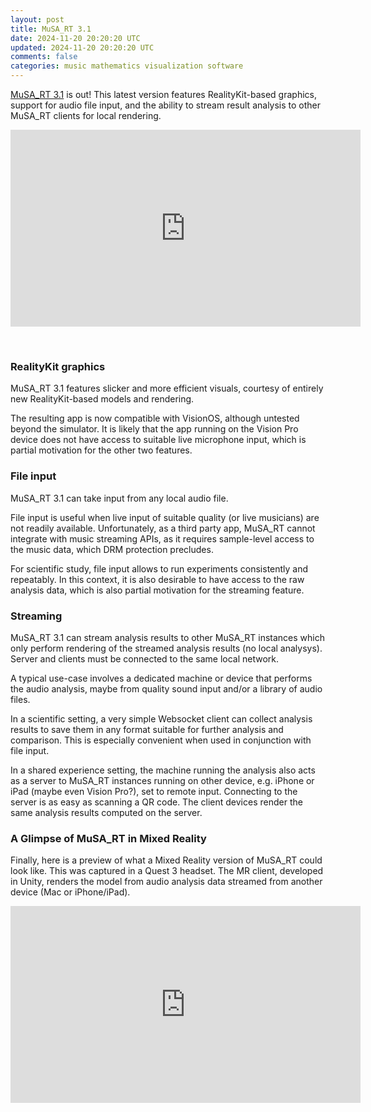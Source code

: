 ```yaml
---
layout: post
title: MuSA_RT 3.1
date: 2024-11-20 20:20:20 UTC
updated: 2024-11-20 20:20:20 UTC
comments: false
categories: music mathematics visualization software
---
```


[MuSA_RT 3.1](/MuSA_RT) is out! This latest version features RealityKit-based graphics, support for audio file input, and the ability to stream result analysis to other MuSA_RT clients for local rendering.

<div style="text-align: center;">
<iframe width="560" height="315" src="https://www.youtube.com/embed/I3Ytz6oTPgs?si=nand1MMXGpkJZnsb" title="MuSA_RT video" frameborder="0" allow="accelerometer; autoplay; clipboard-write; encrypted-media; gyroscope; picture-in-picture; web-share" referrerpolicy="strict-origin-when-cross-origin" allowfullscreen></iframe>
</div>

&nbsp;

### RealityKit graphics

MuSA_RT 3.1 features slicker and more efficient visuals, courtesy of entirely new RealityKit-based models and rendering.

The resulting app is now compatible with VisionOS, although untested beyond the simulator. It is likely that the app running on the Vision Pro device does not have access to suitable live microphone input, which is partial motivation for the other two features.

### File input

MuSA_RT 3.1 can take input from any local audio file.

File input is useful when live input of suitable quality (or live musicians) are not readily available. Unfortunately, as a third party app, MuSA_RT cannot integrate with music streaming APIs, as it requires sample-level access to the music data, which DRM protection precludes.

For scientific study, file input allows to run experiments consistently and repeatably. In this context, it is also desirable to have access to the raw analysis data, which is also partial motivation for the streaming feature.

### Streaming

MuSA_RT 3.1 can stream analysis results to other MuSA_RT instances which only perform rendering of the streamed analysis results (no local analysys). Server and clients must be connected to the same local network.

A typical use-case involves a dedicated machine or device that performs the audio analysis, maybe from quality sound input and/or a library of audio files.

In a scientific setting, a very simple Websocket client can collect analysis results to save them in any format suitable for further analysis and comparison. This is especially convenient when used in conjunction with file input.

In a shared experience setting, the machine running the analysis also acts as a server to MuSA_RT instances running on other device, e.g. iPhone or iPad (maybe even Vision Pro?), set to remote input. Connecting to the server is as easy as scanning a QR code. The client devices render the same analysis results computed on the server.

### A Glimpse of MuSA_RT in Mixed Reality

Finally, here is a preview of what a Mixed Reality version of MuSA_RT could look like. This was captured in a Quest 3 headset. The MR client, developed in Unity, renders the model from audio analysis data streamed from another device (Mac or iPhone/iPad).

<div style="text-align: center;">
<iframe width="560" height="315" src="https://www.youtube.com/embed/Oz8K7sTo_VA?si=Mvz_RRlOjpWZeZit" title="MuSA_RT video" frameborder="0" allow="accelerometer; autoplay; clipboard-write; encrypted-media; gyroscope; picture-in-picture; web-share" referrerpolicy="strict-origin-when-cross-origin" allowfullscreen></iframe>
</div>
